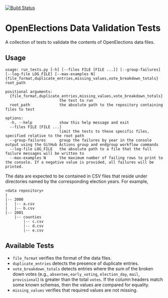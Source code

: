 [![Build Status](https://github.com/openelections/openelections-data-tests/actions/workflows/unit_tests.yml/badge.svg?branch=main)](https://github.com/openelections/openelections-data-tests/actions/workflows/unit_tests.yml?query=branch%3Amain)

# OpenElections Data Validation Tests
A collection of tests to validate the contents of OpenElections data files.

## Usage
```
usage: run_tests.py [-h] [--files FILE [FILE ...]] [--group-failures] [--log-file LOG_FILE] [--max-examples N] {file_format,duplicate_entries,missing_values,vote_breakdown_totals} root_path

positional arguments:
  {file_format,duplicate_entries,missing_values,vote_breakdown_totals}
                        the test to run
  root_path             the absolute path to the repository containing files to test

options:
  -h, --help            show this help message and exit
  --files FILE [FILE ...]
                        limit the tests to these specific files, specified relative to the root path
  --group-failures      group the failures by year in the console output using the GitHub Actions group and endgroup workflow commands
  --log-file LOG_FILE   the absolute path to a file that the full failure messages will be written to
  --max-examples N      the maximum number of failing rows to print to the console. If a negative value is provided, all failures will be printed.
```

The data are expected to be contained in CSV files that reside under
directories named by the corresponding election years.  For example,

```
<data repository>
|
|-- 2000
|   |-- a.csv
|   |-- b.csv
|-- 2001
    |-- counties
        |-- c.csv
        |-- d.csv
        |-- e.csv
```

## Available Tests
* `file_format` verifies the format of the data files.
* `duplicate_entries` detects the presence of duplicate entries.
* `vote_breakdown_totals` detects entries where the sum of the broken down votes (e.g., `absentee`, `early_voting`, `election_day`, `mail`, `provisional`) is greater than the total `votes`.  If the column headers match some known schemas, then the values are compared for equality.
* `missing_values` verifies that required values are not missing.
